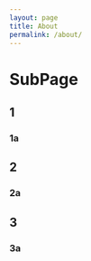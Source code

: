 ```yaml
---
layout: page
title: About
permalink: /about/
---
```


# SubPage
## 1
### 1a
## 2
### 2a
## 3
### 3a
